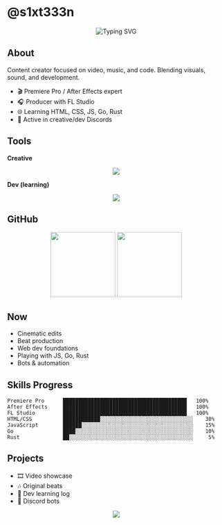 # @s1xt333n

<div align="center">
  <img src="https://readme-typing-svg.herokuapp.com?font=Fira+Code&pause=1000&color=36BCF7&center=true&vCenter=true&width=435&lines=Video+Editing+Master;Motion+Graphics+Specialist;Music+Producer;Learning+Web+Dev;Exploring+New+Tech" alt="Typing SVG" />
</div>

## About

Content creator focused on video, music, and code. Blending visuals, sound, and development.

- 🎬 Premiere Pro / After Effects expert  
- 🎧 Producer with FL Studio  
- 🌐 Learning HTML, CSS, JS, Go, Rust  
- 💬 Active in creative/dev Discords  

## Tools

**Creative**  
<div align="center">
  <img src="https://skillicons.dev/icons?i=premiere,aftereffects,fl&theme=dark" />
</div>

**Dev (learning)**  
<div align="center">
  <img src="https://skillicons.dev/icons?i=html,css,js,go,rust&theme=dark" />
</div>

## GitHub

<div align="center">
  <img src="https://github-readme-stats.vercel.app/api?username=s1xt333n&show_icons=true&count_private=true&theme=dracula" height="150" />
  <img src="https://github-readme-stats.vercel.app/api/top-langs?username=s1xt333n&layout=compact&langs_count=8&theme=dracula" height="150" />
</div>

## Now

- Cinematic edits  
- Beat production  
- Web dev foundations  
- Playing with JS, Go, Rust  
- Bots & automation  

## Skills Progress

```text
Premiere Pro      ████████████████████████████████████████   100%
After Effects     ████████████████████████████████████████   100%
FL Studio         ████████████████████████████████████████   100%
HTML/CSS          ████████████░░░░░░░░░░░░░░░░░░░░░░░░░░░░░░    30%
JavaScript        ██████░░░░░░░░░░░░░░░░░░░░░░░░░░░░░░░░░░░░    15%
Go                ████░░░░░░░░░░░░░░░░░░░░░░░░░░░░░░░░░░░░░░    10%
Rust              ██░░░░░░░░░░░░░░░░░░░░░░░░░░░░░░░░░░░░░░░░     5%
```

## Projects

- 🎞️ Video showcase  
- 🎶 Original beats  
- 📘 Dev learning log  
- 🤖 Discord bots  

<div align="center">
  <img src="https://komarev.com/ghpvc/?username=s1xt333n&label=Profile%20views&color=0e75b6&style=flat" />
</div>

